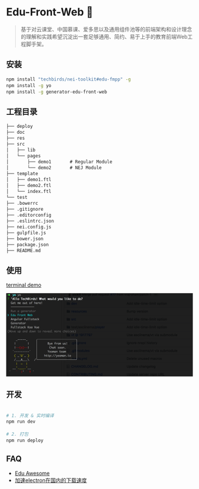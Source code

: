 
# Edu-Front-Web :dog:

> 基于对云课堂、中国慕课、爱多思以及通用组件池等的前端架构和设计理念的理解和实践希望沉淀出一套足够通用、简约、易于上手的教育前端Web工程脚手架。

## 安装

``` bash
npm install "techbirds/nei-toolkit#edu-fmpp" -g
npm install -g yo
npm install -g generator-edu-front-web
```

## 工程目录

```
├── deploy
├── doc
├── res
├── src
│   ├── lib
│   └── pages
│       ├── demo1       # Regular Module 
│       └── demo2       # NEJ Module
├── template
│   ├── demo1.ftl
│   ├── demo2.ftl
│   └── index.ftl
└── test
├── .bowerrc
├── .gitignore
├── .editorconfig
├── .eslintrc.json
├── nei.config.js
├── gulpfile.js
├── bower.json
├── package.json
├── README.md
```

## 使用

<a href="https://asciinema.org/a/VEUpB9cm1NB9muUItnfNgGUlT" target="_blank">terminal demo</a>

![path](./generators/app/templates/doc/images/screenshot.png)

## 开发

```bash

# 1. 开发 & 实时编译
npm run dev

# 2. 打包
npm run deploy

```

## FAQ

* [Edu Awesome](https://github.com/techbirds/edu-awesome)
* [加速electron在国内的下载速度](http://blog.tomyail.com/install-electron-slow-in-china/)


